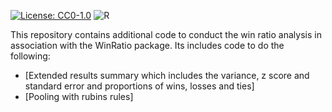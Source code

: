 [![License: CC0-1.0](https://licensebuttons.net/l/zero/1.0/88x31.png)](http://creativecommons.org/publicdomain/zero/1.0/) ![R](https://img.shields.io/badge/R-%23276DC3.svg?style=for-the-badge&logo=r&logoColor=white)

This repository contains additional code to conduct the win ratio analysis in association with the WinRatio package. Its includes code to do the following:

- [Extended results summary which includes the variance, z score and standard error and proportions of wins, losses and ties]
- [Pooling with rubins rules]
